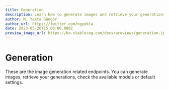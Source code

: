 ```yaml
---
title: Generation
description: Learn how to generate images and retrieve your generations using the Stablecog API.
author: M. Yekta Güngör
author_url: https://twitter.com/ngyekta
date: 2023-05-26T15:00:00.000Z
preview_image_url: https://ba.stablecog.com/docs/previews/generation.jpg
---
```


# Generation

These are the image generation related endpoints. You can generate images, retrieve your generations, check the available models or default settings.
